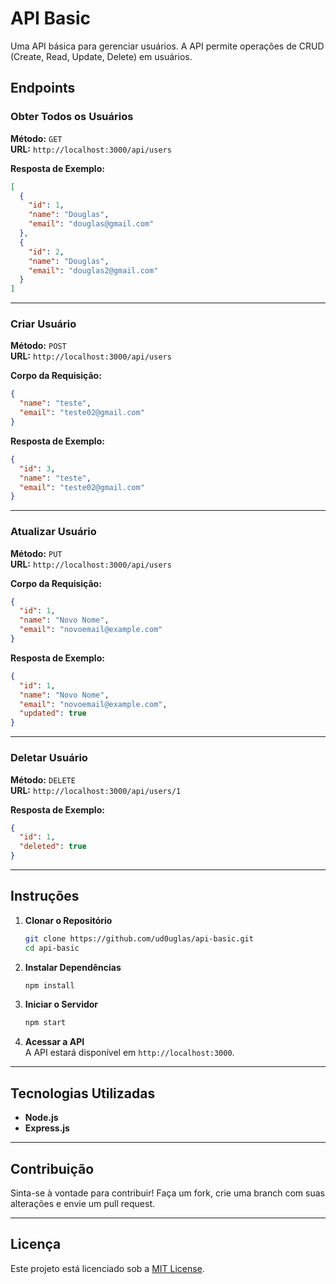 
# API Basic

Uma API básica para gerenciar usuários. A API permite operações de CRUD (Create, Read, Update, Delete) em usuários.  

## Endpoints

### Obter Todos os Usuários

**Método:** `GET`  
**URL:** `http://localhost:3000/api/users`  

**Resposta de Exemplo:**  
```json
[
  {
    "id": 1,
    "name": "Douglas",
    "email": "douglas@gmail.com"
  },
  {
    "id": 2,
    "name": "Douglas",
    "email": "douglas2@gmail.com"
  }
]
```

---

### Criar Usuário

**Método:** `POST`  
**URL:** `http://localhost:3000/api/users`  

**Corpo da Requisição:**  
```json
{
  "name": "teste",
  "email": "teste02@gmail.com"
}
```

**Resposta de Exemplo:**  
```json
{
  "id": 3,
  "name": "teste",
  "email": "teste02@gmail.com"
}
```

---

### Atualizar Usuário

**Método:** `PUT`  
**URL:** `http://localhost:3000/api/users`  

**Corpo da Requisição:**  
```json
{
  "id": 1,
  "name": "Novo Nome",
  "email": "novoemail@example.com"
}
```

**Resposta de Exemplo:**  
```json
{
  "id": 1,
  "name": "Novo Nome",
  "email": "novoemail@example.com",
  "updated": true
}
```

---

### Deletar Usuário

**Método:** `DELETE`  
**URL:** `http://localhost:3000/api/users/1`  

**Resposta de Exemplo:**  
```json
{
  "id": 1,
  "deleted": true
}
```

---

## Instruções

1. **Clonar o Repositório**  
   ```bash
   git clone https://github.com/ud0uglas/api-basic.git
   cd api-basic
   ```

2. **Instalar Dependências**  
   ```bash
   npm install
   ```

3. **Iniciar o Servidor**  
   ```bash
   npm start
   ```

4. **Acessar a API**  
   A API estará disponível em `http://localhost:3000`.

---

## Tecnologias Utilizadas

- **Node.js**
- **Express.js**

---

## Contribuição

Sinta-se à vontade para contribuir! Faça um fork, crie uma branch com suas alterações e envie um pull request.

---

## Licença

Este projeto está licenciado sob a [MIT License](LICENSE).
